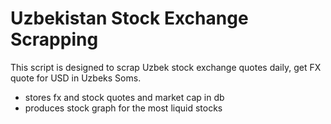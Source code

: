 # Uzbekistan Stock Exchange Scrapping

This script is designed to scrap Uzbek stock exchange quotes daily, get FX quote for USD in Uzbeks Soms.

- stores fx and stock quotes and market cap in db
- produces stock graph for the most liquid stocks

